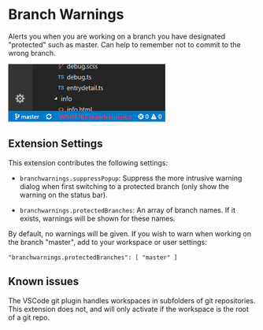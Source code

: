 # Branch Warnings

Alerts you when you are working on a branch you have designated "protected" such as master. Can help to remember not to commit to the wrong branch.

![screenshot](images/warning.png)

## Extension Settings

This extension contributes the following settings:

* `branchwarnings.suppressPopup`: Suppress the more intrusive warning dialog when first switching to a protected branch (only show the warning on the status bar).

* `branchwarnings.protectedBranches`: An array of branch names. If it exists, warnings will be shown for these names.

By default, no warnings will be given. If you wish to warn when working on the branch "master", add to your workspace or user settings:
```
"branchwarnings.protectedBranches": [ "master" ]
```

## Known issues

The VSCode git plugin handles workspaces in subfolders of git repositories. This extension does not, and will only activate if the workspace is the root of a git repo.
